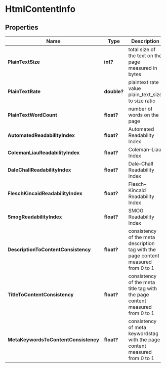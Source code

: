 # HtmlContentInfo


## Properties

| Name | Type | Description | Notes |
|------------ | ------------- | ------------- | -------------|
**PlainTextSize** | **int?** | total size of the text on the page measured in bytes |[optional]|
**PlainTextRate** | **double?** | plaintext rate value<br>plain_text_size to size ratio |[optional]|
**PlainTextWordCount** | **float?** | number of words on the page |[optional]|
**AutomatedReadabilityIndex** | **float?** | Automated Readability Index |[optional]|
**ColemanLiauReadabilityIndex** | **float?** | Coleman–Liau Index |[optional]|
**DaleChallReadabilityIndex** | **float?** | Dale–Chall Readability Index |[optional]|
**FleschKincaidReadabilityIndex** | **float?** | Flesch–Kincaid Readability Index |[optional]|
**SmogReadabilityIndex** | **float?** | SMOG Readability Index |[optional]|
**DescriptionToContentConsistency** | **float?** | consistency of the meta description tag with the page content<br>measured from 0 to 1 |[optional]|
**TitleToContentConsistency** | **float?** | consistency of the meta title tag with the page content<br>measured from 0 to 1 |[optional]|
**MetaKeywordsToContentConsistency** | **float?** | consistency of meta keywordstag with the page content<br>measured from 0 to 1 |[optional]|